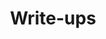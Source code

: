 ---
title: "Write-ups"
description: "Read my write-ups — Discover in-depth analyses of cybersecurity challenges, sharing insights and solutions in the world of ethical hacking."
keywords: ["write-ups"]
hideMeta: true
ShowBreadCrumbs: false
disableShare: true
searchHidden: true
draft: false
---